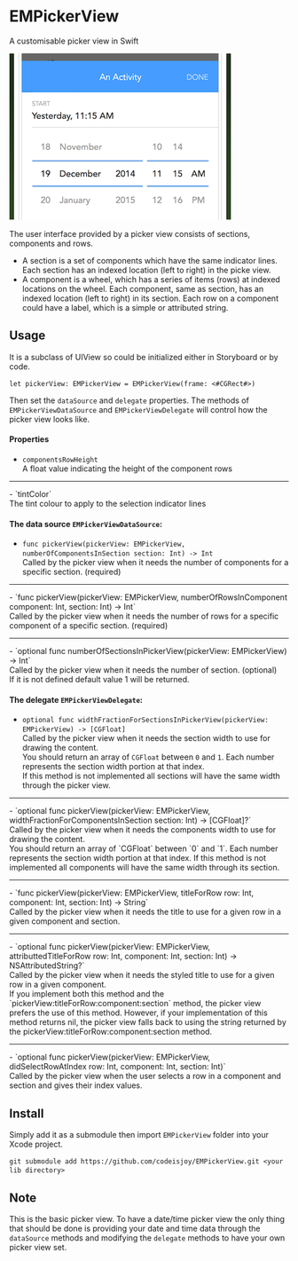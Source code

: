 # EMPickerView
A customisable picker view in Swift

![EMPickerView Screenshot](https://github.com/codeisjoy/EMPickerView/blob/master/EMPickerView_Date_Time.png)

The user interface provided by a picker view consists of sections, components and rows.
* A section is a set of components which have the same indicator lines.
Each section has an indexed location (left to right) in the picke view.
* A component is a wheel, which has a series of items (rows) at indexed locations on the wheel.
Each component, same as section, has an indexed location (left to right) in its section.
Each row on a component could have a label, which is a simple or attributed string.

## Usage
It is a subclass of UIView so could be initialized either in Storyboard or by code.

    let pickerView: EMPickerView = EMPickerView(frame: <#CGRect#>)

Then set the `dataSource` and `delegate` properties.
The methods of `EMPickerViewDataSource` and `EMPickerViewDelegate` will control how the picker view looks like.

#### Properties

- `componentsRowHeight`<br/>
A float value indicating the height of the component rows
<hr/>
- `tintColor`<br/>
The tint colour to apply to the selection indicator lines

#### The data source `EMPickerViewDataSource`:

- `func pickerView(pickerView: EMPickerView, numberOfComponentsInSection section: Int) -> Int`<br/>
Called by the picker view when it needs the number of components for a specific section. (required)
<hr/>
- `func pickerView(pickerView: EMPickerView, numberOfRowsInComponent component: Int, section: Int) -> Int`<br/>
Called by the picker view when it needs the number of rows for a specific component of a specific section. (required)
<hr/>
- `optional func numberOfSectionsInPickerView(pickerView: EMPickerView) -> Int`<br/>
Called by the picker view when it needs the number of section. (optional)<br/>
If it is not defined default value 1 will be returned.

#### The delegate `EMPickerViewDelegate`:

- `optional func widthFractionForSectionsInPickerView(pickerView: EMPickerView) -> [CGFloat]`<br/>
Called by the picker view when it needs the section width to use for drawing the content.<br/>
You should return an array of `CGFloat` between `0` and `1`. Each number represents the section width portion at that index.<br/>
If this method is not implemented all sections will have the same width through the picker view.
<hr/>
- `optional func pickerView(pickerView: EMPickerView, widthFractionForComponentsInSection section: Int) -> [CGFloat]?`<br/>
Called by the picker view when it needs the components width to use for drawing the content.<br/>
You should return an array of `CGFloat` between `0` and `1`. Each number represents the section width portion at that index.
If this method is not implemented all components will have the same width through its section.
<hr/>
- `func pickerView(pickerView: EMPickerView, titleForRow row: Int, component: Int, section: Int) -> String`<br/>
Called by the picker view when it needs the title to use for a given row in a given component and section.
<hr/>
- `optional func pickerView(pickerView: EMPickerView, attributtedTitleForRow row: Int, component: Int, section: Int) -> NSAttributedString?`<br/>
Called by the picker view when it needs the styled title to use for a given row in a given component.<br/>
If you implement both this method and the `pickerView:titleForRow:component:section` method, the picker view prefers the use of this method.
However, if your implementation of this method returns nil, the picker view falls back to using the string returned by the pickerView:titleForRow:component:section method.
<hr/>
- `optional func pickerView(pickerView: EMPickerView, didSelectRowAtIndex row: Int, component: Int, section: Int)`<br/>
Called by the picker view when the user selects a row in a component and section and gives their index values.

## Install
Simply add it as a submodule then import `EMPickerView` folder into your Xcode project.

	git submodule add https://github.com/codeisjoy/EMPickerView.git <your lib directory>

## Note
This is the basic picker view. To have a date/time picker view the only thing that should be done is providing your date and time data through the `dataSource` methods and modifying the `delegate` methods to have your own picker view set.